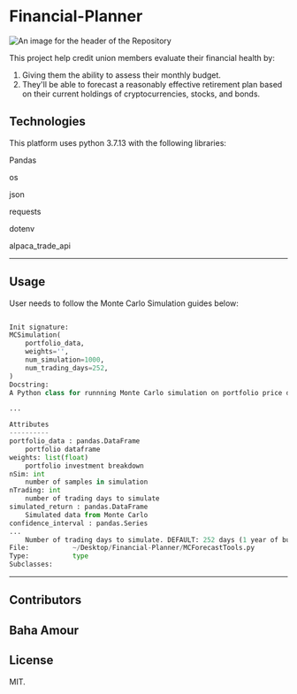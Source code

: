 # Financial-Planner
![An image for the header of the Repository](/Users/bahaaamour/Desktop/Financial-Planner/Images/Financial_planning.png)

This project help credit union members evaluate their financial health by:

1. Giving them the ability to assess their monthly budget.
2. They'll be able to forecast a reasonably effective retirement plan based on their current holdings of cryptocurrencies, stocks, and bonds.

## Technologies
This platform uses python 3.7.13 with the following libraries:


Pandas

os

json

requests

dotenv

alpaca_trade_api

---

## Usage 

User needs to follow the Monte Carlo Simulation guides below: 

```python

Init signature:
MCSimulation(
    portfolio_data,
    weights='',
    num_simulation=1000,
    num_trading_days=252,
)
Docstring:     
A Python class for runnning Monte Carlo simulation on portfolio price data. 

...

Attributes
----------
portfolio_data : pandas.DataFrame
    portfolio dataframe
weights: list(float)
    portfolio investment breakdown
nSim: int
    number of samples in simulation
nTrading: int
    number of trading days to simulate
simulated_return : pandas.DataFrame
    Simulated data from Monte Carlo
confidence_interval : pandas.Series
...
    Number of trading days to simulate. DEFAULT: 252 days (1 year of business days)
File:           ~/Desktop/Financial-Planner/MCForecastTools.py
Type:           type
Subclasses:     
```

---
## Contributors

Baha Amour
---

## License

MIT.